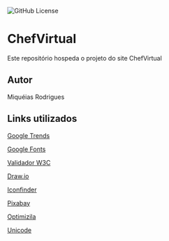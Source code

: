 ![GitHub License](https://img.shields.io/github/license/Miqueias431/ChefVirtual)


# ChefVirtual
Este repositório hospeda o projeto do site ChefVirtual
## Autor
Miquéias Rodrigues
##  Links utilizados
[Google Trends](https://trends.google.com.br/trends/)

[Google Fonts](https://fonts.google.com)

[Validador W3C](https://validator.w3.org/#validate_by_upload)

[Draw.io](https://app.diagrams.net)

[Iconfinder](https://www.iconfinder.com)

[Pixabay](https://pixabay.com/pt/)

[Optimizila](https://imagecompressor.com)

[Unicode](https://unicode.org/charts/)
